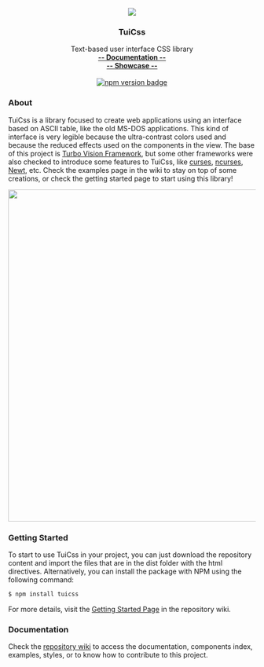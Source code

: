 <p align="center">
  <a href="https://github.com/vinibiavatti1/TuiCss">
    <img src="https://raw.githubusercontent.com/vinibiavatti1/TuiCss/develop/resources/TUICSS%20Logo%20160x160%20transparent.png" />
  </a>
</p>

<h3 align="center">TuiCss</h3>

<p align="center">
  Text-based user interface CSS library
  <br>
  <a href="https://github.com/vinibiavatti1/TuiCss/wiki"><strong>-- Documentation --</strong></a>
  <br>
  <a href="https://github.com/vinibiavatti1/TuiCss/wiki/Showcase"><strong>-- Showcase --</strong></a>
  <br><br>
  <a href="https://badge.fury.io/js/tuicss">
    <img src="https://badge.fury.io/js/tuicss.svg" alt="npm version badge"> 
  </a>
</p>

### About

TuiCss is a library focused to create web applications using an interface based on ASCII table, like the old MS-DOS applications. This kind of interface is very legible because the ultra-contrast colors used and because the reduced effects used on the components in the view. The base of this project is  <a href="https://en.wikipedia.org/wiki/Turbo_Vision">Turbo Vision Framework</a>, but some other frameworks were also checked to introduce some features to TuiCss, like [curses](https://en.wikipedia.org/wiki/Curses_(programming_library)), [ncurses](https://en.wikipedia.org/wiki/Ncurses), [Newt](https://en.wikipedia.org/wiki/Newt_(programming_library)), etc. Check the examples page in the wiki to stay on top of some creations, or check the getting started page to start using this library!

<img src="https://raw.githubusercontent.com/vinibiavatti1/TuiCss/develop/resources/TUICSS%20Demo.png" width="676">

### Getting Started
To start to use TuiCss in your project, you can just download the repository content and import the files that are in the dist folder with the html directives. Alternatively, you can install the package with NPM using the following command:

```bash
$ npm install tuicss
```

For more details, visit the [Getting Started Page](https://github.com/vinibiavatti1/TuiCss/wiki/Getting-Started) in the repository wiki.

### Documentation
Check the [repository wiki](https://github.com/vinibiavatti1/TuiCss/wiki) to access the documentation, components index, examples, styles, or to know how to contribute to this project.
